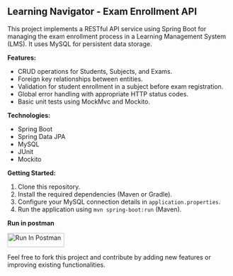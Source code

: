 ## Learning Navigator - Exam Enrollment API

This project implements a RESTful API service using Spring Boot for managing the exam enrollment process in a Learning Management System (LMS). It uses MySQL for persistent data storage.

**Features:**

* CRUD operations for Students, Subjects, and Exams.
* Foreign key relationships between entities.
* Validation for student enrollment in a subject before exam registration.
* Global error handling with appropriate HTTP status codes.
* Basic unit tests using MockMvc and Mockito.

**Technologies:**

* Spring Boot
* Spring Data JPA
* MySQL
* JUnit
* Mockito

**Getting Started:**

1. Clone this repository.
2. Install the required dependencies (Maven or Gradle).
3. Configure your MySQL connection details in `application.properties`.
4. Run the application using `mvn spring-boot:run` (Maven).

**Run in postman**

[<img src="https://run.pstmn.io/button.svg" alt="Run In Postman" style="width: 128px; height: 32px;">](https://app.getpostman.com/run-collection/30359334-740dca64-7c0c-4e16-bba2-ffc6c3bb4abc?action=collection%2Ffork&source=rip_markdown&collection-url=entityId%3D30359334-740dca64-7c0c-4e16-bba2-ffc6c3bb4abc%26entityType%3Dcollection%26workspaceId%3D5ce135f8-2a72-4136-886b-2b6dff060ef7)

Feel free to fork this project and contribute by adding new features or improving existing functionalities.


